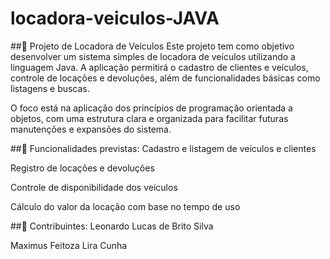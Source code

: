 # locadora-veiculos-JAVA 

##🚗 Projeto de Locadora de Veículos
Este projeto tem como objetivo desenvolver um sistema simples de locadora de veículos utilizando a linguagem Java. A aplicação permitirá o cadastro de clientes e veículos, controle de locações e devoluções, além de funcionalidades básicas como listagens e buscas.

O foco está na aplicação dos princípios de programação orientada a objetos, com uma estrutura clara e organizada para facilitar futuras manutenções e expansões do sistema.

##🔧 Funcionalidades previstas:
Cadastro e listagem de veículos e clientes

Registro de locações e devoluções

Controle de disponibilidade dos veículos

Cálculo do valor da locação com base no tempo de uso

##👥 Contribuintes:
Leonardo Lucas de Brito Silva

Maximus Feitoza Lira Cunha
